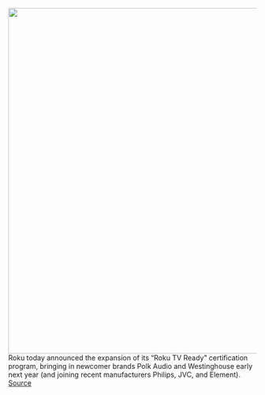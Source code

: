<img src='https://cdn.vox-cdn.com/thumbor/xYK-UfPcKCUy9bbLZCqIOfIs4No=/0x0:2040x1483/1200x800/filters:focal(857x579:1183x905)/cdn.vox-cdn.com/uploads/chorus_image/image/70326370/TCL_Roku_TV_Wireless_Soundbar_Lifestyle.0.jpg' width='700px' /><br/>
Roku today announced the expansion of its “Roku TV Ready” certification program, bringing in newcomer brands Polk Audio and Westinghouse early next year (and joining recent manufacturers Philips, JVC, and Element).
<a href='https://www.theverge.com/2021/12/29/22857104/roku-tv-ready-program-expansion'> Source <a/>